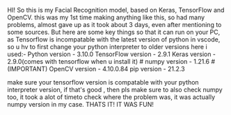 HI! 
So this is my Facial Recognition model, based on Keras, TensorFlow and OpenCV.
this was my 1st time making anything like this, so had many problems, almost gave up as it took about 3 days, even after mentioning to some sources.
But here are some key things so that it can run on your PC,
as Tensorflow is incompatable with the latest version of python in vscode, so u hv to first change your python interpreter to older versions
here i used:-
 	Python version - 3.10.0
	TensorFlow version - 2.9.1
	Keras version - 2.9.0(comes with tensorflow when u install it)
	# numpy version - 1.21.6 # (IMPORTANT)
	OpenCV version - 4.10.0.84
	pip version -  21.2.3

make sure your tensorflow version is compatable with your python interpreter version, if that's good , 
then pls make sure to also check numpy too, it took a alot of timeto check where the problem was, 
it was actually numpy version in my case.
THATS IT!
IT WAS FUN!
